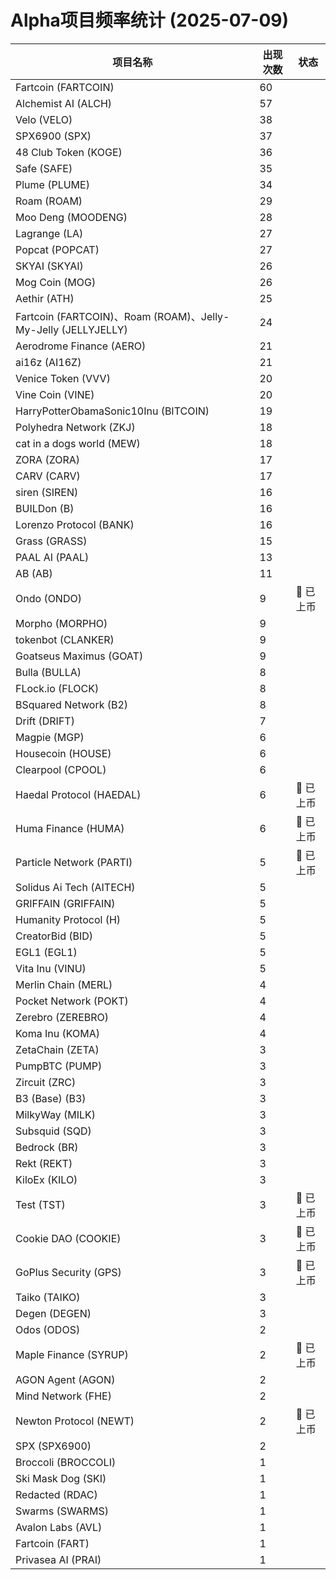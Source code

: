 # Alpha项目频率统计 (2025-07-09)

| 项目名称 | 出现次数 | 状态 |
| --- | --- | --- |
| Fartcoin (FARTCOIN) | 60 |  |
| Alchemist AI (ALCH) | 57 |  |
| Velo (VELO) | 38 |  |
| SPX6900 (SPX) | 37 |  |
| 48 Club Token (KOGE) | 36 |  |
| Safe (SAFE) | 35 |  |
| Plume (PLUME) | 34 |  |
| Roam (ROAM) | 29 |  |
| Moo Deng (MOODENG) | 28 |  |
| Lagrange (LA) | 27 |  |
| Popcat (POPCAT) | 27 |  |
| SKYAI (SKYAI) | 26 |  |
| Mog Coin (MOG) | 26 |  |
| Aethir (ATH) | 25 |  |
| Fartcoin (FARTCOIN)、Roam (ROAM)、Jelly-My-Jelly (JELLYJELLY) | 24 |  |
| Aerodrome Finance (AERO) | 21 |  |
| ai16z (AI16Z) | 21 |  |
| Venice Token (VVV) | 20 |  |
| Vine Coin (VINE) | 20 |  |
| HarryPotterObamaSonic10Inu (BITCOIN) | 19 |  |
| Polyhedra Network (ZKJ) | 18 |  |
| cat in a dogs world (MEW) | 18 |  |
| ZORA (ZORA) | 17 |  |
| CARV (CARV) | 17 |  |
| siren (SIREN) | 16 |  |
| BUILDon (B) | 16 |  |
| Lorenzo Protocol (BANK) | 16 |  |
| Grass (GRASS) | 15 |  |
| PAAL AI (PAAL) | 13 |  |
| AB (AB) | 11 |  |
| Ondo (ONDO) | 9 | 🔔 已上币 |
| Morpho (MORPHO) | 9 |  |
| tokenbot (CLANKER) | 9 |  |
| Goatseus Maximus (GOAT) | 9 |  |
| Bulla (BULLA) | 8 |  |
| FLock.io (FLOCK) | 8 |  |
| BSquared Network (B2) | 8 |  |
| Drift (DRIFT) | 7 |  |
| Magpie (MGP) | 6 |  |
| Housecoin (HOUSE) | 6 |  |
| Clearpool (CPOOL) | 6 |  |
| Haedal Protocol (HAEDAL) | 6 | 🔔 已上币 |
| Huma Finance (HUMA) | 6 | 🔔 已上币 |
| Particle Network (PARTI) | 5 | 🔔 已上币 |
| Solidus Ai Tech (AITECH) | 5 |  |
| GRIFFAIN (GRIFFAIN) | 5 |  |
| Humanity Protocol (H) | 5 |  |
| CreatorBid (BID) | 5 |  |
| EGL1 (EGL1) | 5 |  |
| Vita Inu (VINU) | 5 |  |
| Merlin Chain (MERL) | 4 |  |
| Pocket Network (POKT) | 4 |  |
| Zerebro (ZEREBRO) | 4 |  |
| Koma Inu (KOMA) | 4 |  |
| ZetaChain (ZETA) | 3 |  |
| PumpBTC (PUMP) | 3 |  |
| Zircuit (ZRC) | 3 |  |
| B3 (Base) (B3) | 3 |  |
| MilkyWay (MILK) | 3 |  |
| Subsquid (SQD) | 3 |  |
| Bedrock (BR) | 3 |  |
| Rekt (REKT) | 3 |  |
| KiloEx (KILO) | 3 |  |
| Test (TST) | 3 | 🔔 已上币 |
| Cookie DAO (COOKIE) | 3 | 🔔 已上币 |
| GoPlus Security (GPS) | 3 | 🔔 已上币 |
| Taiko (TAIKO) | 3 |  |
| Degen (DEGEN) | 3 |  |
| Odos (ODOS) | 2 |  |
| Maple Finance (SYRUP) | 2 | 🔔 已上币 |
| AGON Agent (AGON) | 2 |  |
| Mind Network (FHE) | 2 |  |
| Newton Protocol (NEWT) | 2 | 🔔 已上币 |
| SPX (SPX6900) | 2 |  |
| Broccoli (BROCCOLI) | 1 |  |
| Ski Mask Dog (SKI) | 1 |  |
| Redacted (RDAC) | 1 |  |
| Swarms (SWARMS) | 1 |  |
| Avalon Labs (AVL) | 1 |  |
| Fartcoin (FART) | 1 |  |
| Privasea AI (PRAI) | 1 |  |

